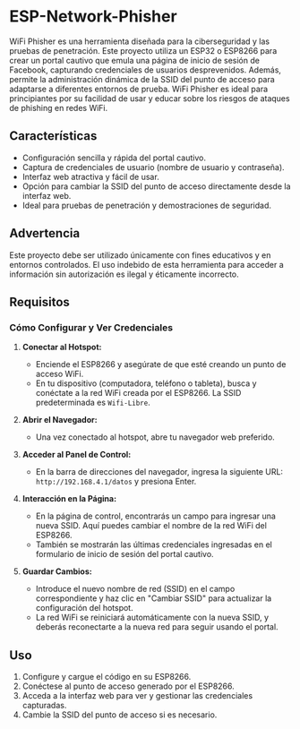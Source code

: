 # ESP-Network-Phisher
WiFi Phisher es una herramienta diseñada para la ciberseguridad y las pruebas de penetración. Este proyecto utiliza un ESP32 o ESP8266 para crear un portal cautivo que emula una página de inicio de sesión de Facebook, capturando credenciales de usuarios desprevenidos. Además, permite la administración dinámica de la SSID del punto de acceso para adaptarse a diferentes entornos de prueba. WiFi Phisher es ideal para principiantes por su facilidad de usar y educar sobre los riesgos de ataques de phishing en redes WiFi.


## Características

- Configuración sencilla y rápida del portal cautivo.
- Captura de credenciales de usuario (nombre de usuario y contraseña).
- Interfaz web atractiva y fácil de usar.
- Opción para cambiar la SSID del punto de acceso directamente desde la interfaz web.
- Ideal para pruebas de penetración y demostraciones de seguridad.

## Advertencia

Este proyecto debe ser utilizado únicamente con fines educativos y en entornos controlados. El uso indebido de esta herramienta para acceder a información sin autorización es ilegal y éticamente incorrecto.

## Requisitos

### Cómo Configurar y Ver Credenciales

1. **Conectar al Hotspot:**
   - Enciende el ESP8266 y asegúrate de que esté creando un punto de acceso WiFi.
   - En tu dispositivo (computadora, teléfono o tableta), busca y conéctate a la red WiFi creada por el ESP8266. La SSID predeterminada es `Wifi-Libre`.

2. **Abrir el Navegador:**
   - Una vez conectado al hotspot, abre tu navegador web preferido.

3. **Acceder al Panel de Control:**
   - En la barra de direcciones del navegador, ingresa la siguiente URL: `http://192.168.4.1/datos` y presiona Enter.

4. **Interacción en la Página:**
   - En la página de control, encontrarás un campo para ingresar una nueva SSID. Aquí puedes cambiar el nombre de la red WiFi del ESP8266.
   - También se mostrarán las últimas credenciales ingresadas en el formulario de inicio de sesión del portal cautivo.

5. **Guardar Cambios:**
   - Introduce el nuevo nombre de red (SSID) en el campo correspondiente y haz clic en "Cambiar SSID" para actualizar la configuración del hotspot.
   - La red WiFi se reiniciará automáticamente con la nueva SSID, y deberás reconectarte a la nueva red para seguir usando el portal.

## Uso

1. Configure y cargue el código en su ESP8266.
2. Conéctese al punto de acceso generado por el ESP8266.
3. Acceda a la interfaz web para ver y gestionar las credenciales capturadas.
4. Cambie la SSID del punto de acceso si es necesario.
